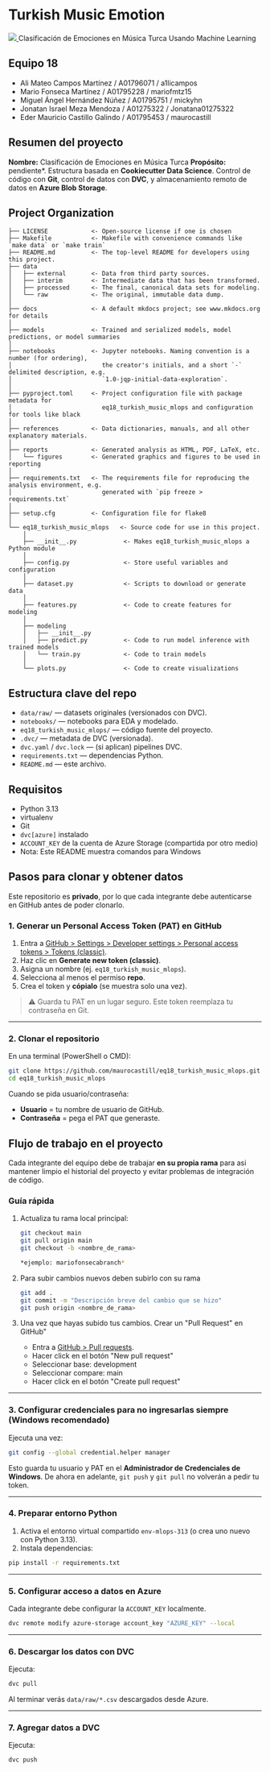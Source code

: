 # Turkish Music Emotion

<a target="_blank" href="https://cookiecutter-data-science.drivendata.org/">
    <img src="https://img.shields.io/badge/CCDS-Project%20template-328F97?logo=cookiecutter" />
</a>
Clasificación de Emociones en Música Turca Usando Machine Learning

## Equipo 18
- Ali Mateo Campos Martínez / A01796071 / a1licampos
- Mario Fonseca Martínez / A01795228 / mariofmtz15
- Miguel Ángel Hernández Núñez / A01795751 / mickyhn
- Jonatan Israel Meza Mendoza / A01275322 / Jonatana01275322
- Eder Mauricio Castillo Galindo / A01795453 / maurocastill

## Resumen del proyecto

**Nombre:** Clasificación de Emociones en Música Turca
**Propósito:** pendiente*.
Estructura basada en **Cookiecutter Data Science**. Control de código con **Git**, control de datos con **DVC**, y almacenamiento remoto de datos en **Azure Blob Storage**.

## Project Organization

```
├── LICENSE            <- Open-source license if one is chosen
├── Makefile           <- Makefile with convenience commands like `make data` or `make train`
├── README.md          <- The top-level README for developers using this project.
├── data
│   ├── external       <- Data from third party sources.
│   ├── interim        <- Intermediate data that has been transformed.
│   ├── processed      <- The final, canonical data sets for modeling.
│   └── raw            <- The original, immutable data dump.
│
├── docs               <- A default mkdocs project; see www.mkdocs.org for details
│
├── models             <- Trained and serialized models, model predictions, or model summaries
│
├── notebooks          <- Jupyter notebooks. Naming convention is a number (for ordering),
│                         the creator's initials, and a short `-` delimited description, e.g.
│                         `1.0-jqp-initial-data-exploration`.
│
├── pyproject.toml     <- Project configuration file with package metadata for 
│                         eq18_turkish_music_mlops and configuration for tools like black
│
├── references         <- Data dictionaries, manuals, and all other explanatory materials.
│
├── reports            <- Generated analysis as HTML, PDF, LaTeX, etc.
│   └── figures        <- Generated graphics and figures to be used in reporting
│
├── requirements.txt   <- The requirements file for reproducing the analysis environment, e.g.
│                         generated with `pip freeze > requirements.txt`
│
├── setup.cfg          <- Configuration file for flake8
│
└── eq18_turkish_music_mlops   <- Source code for use in this project.
    │
    ├── __init__.py             <- Makes eq18_turkish_music_mlops a Python module
    │
    ├── config.py               <- Store useful variables and configuration
    │
    ├── dataset.py              <- Scripts to download or generate data
    │
    ├── features.py             <- Code to create features for modeling
    │
    ├── modeling                
    │   ├── __init__.py 
    │   ├── predict.py          <- Code to run model inference with trained models          
    │   └── train.py            <- Code to train models
    │
    └── plots.py                <- Code to create visualizations
```

## Estructura clave del repo

* `data/raw/` — datasets originales (versionados con DVC).
* `notebooks/` — notebooks para EDA y modelado.
* `eq18_turkish_music_mlops/` — código fuente del proyecto.
* `.dvc/` — metadata de DVC (versionada).
* `dvc.yaml` / `dvc.lock` — (si aplican) pipelines DVC.
* `requirements.txt` — dependencias Python.
* `README.md` — este archivo.

## Requisitos

* Python 3.13
* virtualenv
* Git
* `dvc[azure]` instalado
* `ACCOUNT_KEY` de la cuenta de Azure Storage (compartida por otro medio)
* Nota: Este README muestra comandos para Windows

## Pasos para clonar y obtener datos

Este repositorio es **privado**, por lo que cada integrante debe autenticarse en GitHub antes de poder clonarlo.

### 1. Generar un Personal Access Token (PAT) en GitHub

1. Entra a [GitHub > Settings > Developer settings > Personal access tokens > Tokens (classic)](https://github.com/settings/tokens).
2. Haz clic en **Generate new token (classic)**.
3. Asigna un nombre (ej. `eq18_turkish_music_mlops`).
4. Selecciona al menos el permiso **repo**.
5. Crea el token y **cópialo** (se muestra solo una vez).

> ⚠️ Guarda tu PAT en un lugar seguro. Este token reemplaza tu contraseña en Git.

---

### 2. Clonar el repositorio

En una terminal (PowerShell o CMD):
 
```bash
git clone https://github.com/maurocastill/eq18_turkish_music_mlops.git
cd eq18_turkish_music_mlops
```

Cuando se pida usuario/contraseña:

* **Usuario** = tu nombre de usuario de GitHub.
* **Contraseña** = pega el PAT que generaste.

##  Flujo de trabajo en el proyecto

Cada integrante del equipo debe de trabajar **en su propia rama** para asi mantener limpio el historial del proyecto y evitar problemas de integración de código.

### Guía rápida 
1. Actualiza tu rama local principal:
   ```bash
   git checkout main
   git pull origin main
   git checkout -b <nombre_de_rama>
   
   *ejemplo: mariofonsecabranch*

2. Para subir cambios nuevos deben subirlo con su rama
   ```bash
   git add .
   git commit -m "Descripción breve del cambio que se hizo"
   git push origin <nombre_de_rama>

3. Una vez que hayas subido tus cambios. Crear un "Pull Request" en GitHub"

    * Entra a [GitHub > Pull requests](https://github.com/maurocastill/eq18_turkish_music_mlops/pulls).
    * Hacer click en el botón "New pull request"
    * Seleccionar base: development
    * Seleccionar compare: main
    * Hacer click en el botón "Create pull request"

---

### 3. Configurar credenciales para no ingresarlas siempre (Windows recomendado)

Ejecuta una vez:

```bash
git config --global credential.helper manager
```

Esto guarda tu usuario y PAT en el **Administrador de Credenciales de Windows**.
De ahora en adelante, `git push` y `git pull` no volverán a pedir tu token.

---

### 4. Preparar entorno Python

1. Activa el entorno virtual compartido `env-mlops-313` (o crea uno nuevo con Python 3.13).
2. Instala dependencias:

```bash
pip install -r requirements.txt
```

---

### 5. Configurar acceso a datos en Azure

Cada integrante debe configurar la `ACCOUNT_KEY` localmente.

```bash
dvc remote modify azure-storage account_key "AZURE_KEY" --local
```

---

### 6. Descargar los datos con DVC

Ejecuta:

```bash
dvc pull
```

Al terminar verás `data/raw/*.csv` descargados desde Azure.

--------

### 7. Agregar datos a DVC

Ejecuta:

```bash
dvc push
```